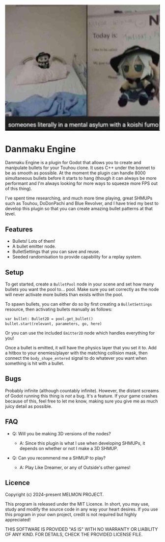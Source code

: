 ![fumo :)](fumo.jpg)

# Danmaku Engine

Danmaku Engine is a plugin for Godot that allows you to create and manipulate bullets for your Touhou clone.
It uses C++ under the bonnet to be as smooth as possible. At the moment the plugin can handle 8000 simultaneous bullets before it starts to hang (though it can always be more performant and I'm always looking for more ways to squeeze more FPS out of this thing).

I've spent time researching, and much more time playing, great SHMUPs such as Touhou, DoDonPachi and Blue Revolver, and I have tried my best to develop this plugin so that you can create amazing bullet patterns at that level.

<!-- TODO put gif of danmaku engine in action here. -->

## Features
- Bullets! Lots of them!
- A bullet emitter node.
- BulletSettings that you can save and reuse.
- Seeded randomisation to provide capability for a replay system.

## Setup

To get started, create a `BulletPool` node in your scene and set how many bullets you want the pool to... pool. Make sure you set correctly as the node will never activate more bullets than exists within the pool.

To spawn bullets, you can either do so by first creating a `BulletSettings` resource, then activating bullets manually as follows:
```gdscript
var bullet: Bullet2D = pool.get_bullet()
bullet.start(relevant, parameters, go, here)
```

Or you can use the included `Emitter2D` node which handles everything for you!

Once a bullet is emitted, it will have the physics layer that you set it to. Add a hitbox to your enemies/player with the matching collision mask, then connect the `body_shape_entered` signal to do whatever you want when something is hit with a bullet.

## Bugs
Probably infinite (although countably infinite). However, the distant screams of Godot running this thing is *not* a bug. It's a feature.
If your game crashes because of this, feel free to let me know, making sure you give me as much juicy detail as possible.

## FAQ
- Q: Will you be making 3D versions of the nodes?
    - A: Since this plugin is what I use when developing SHMUPs, it depends on whether or not I make a 3D SHMUP.


- Q: Can you recommend me a SHMUP to play?
    - A: Play Like Dreamer, or any of Outside's other games!

## Licence
Copyright (c) 2024-present MELMON PROJECT.

This program is released under the MIT Licence. In short, you may use, study and modify the source code in any way your heart desires.
If you use this program in your own project, credit is not required but highly appreciated!

THIS SOFTWARE IS PROVIDED "AS IS" WITH NO WARRANTY OR LIABILITY OF ANY KIND. FOR DETAILS, CHECK THE PROVIDED LICENSE FILE.
